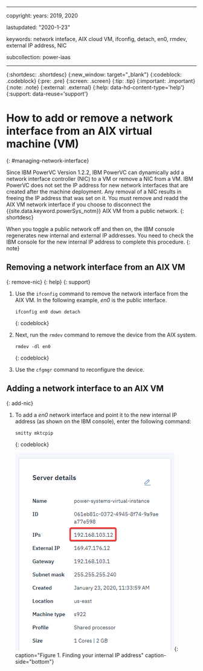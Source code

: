 ﻿---

copyright:
  years: 2019, 2020

lastupdated: "2020-1-23"

keywords: network inteface, AIX cloud VM, ifconfig, detach, en0, rmdev, external IP address, NIC

subcollection: power-iaas

---

{:shortdesc: .shortdesc}
{:new_window: target="_blank"}
{:codeblock: .codeblock}
{:pre: .pre}
{:screen: .screen}
{:tip: .tip}
{:important: .important}
{:note: .note}
{:external: .external}
{:help: data-hd-content-type='help'}
{:support: data-reuse='support'}

# How to add or remove a network interface from an AIX virtual machine (VM)
{: #managing-network-interface}

Since IBM PowerVC Version 1.2.2, IBM PowerVC can dynamically add a network interface controller (NIC) to a VM or remove a NIC from a VM. IBM PowerVC does not set the IP address for new network interfaces that are created after the machine deployment. Any removal of a NIC results in freeing the IP address that was set on it.  You must remove and readd the AIX VM network interface if you choose to disconnect the {{site.data.keyword.powerSys_notm}} AIX VM from a public network.
{: shortdesc}

When you toggle a public network off and then on, the IBM console regenerates new internal and external IP addresses. You need to check the IBM console for the new internal IP address to complete this procedure.
{: note}

## Removing a network interface from an AIX VM
{: remove-nic}
{: help}
{: support}

1. Use the `ifconfig` command to remove the network interface from the AIX VM. In the following example, *en0* is the public interface.

    ```
    ifconfig en0 down detach
    ```
    {: codeblock}

2. Next, run the `rmdev` command to remove the device from the AIX system.

    ```
    rmdev -dl en0
    ```
    {: codeblock}

3. Use the `cfgmgr` command to reconfigure the device.

## Adding a network interface to an AIX VM
{: add-nic}

1. To add a *en0* network interface and point it to the new internal IP address (as shown on the IBM console), enter the following command:

    ```
    smitty mktcpip
    ```
    {: codeblock}

    ![Finding your internal IP address](./images/console-internal-ip.png "Finding your internal IP address"){: caption="Figure 1. Finding your internal IP address" caption-side="bottom"}
